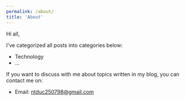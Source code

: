 ```yaml
---
permalink: /about/
title: 'About'
---
```


Hi all,

I've categorized all posts into categories below:

- Technology
- ...

If you want to discuss with me about topics written in my blog, you can contact me on:

<!-- - Facebook: [fb.com/nam.nd.92](fb.com/nam.nd.92) -->
<!-- - LinkedIn: [linkedin.com/in/namnguyendanh](linkedin.com/in/namnguyendanh) -->

- Email: [ntduc250798@gmail.com](ntduc250798@gmail.com)
